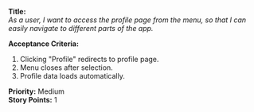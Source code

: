 **Title:**  
_As a user, I want to access the profile page from the menu, so that I can easily navigate to different parts of the app._

**Acceptance Criteria:**  
1. Clicking "Profile" redirects to profile page.  
2. Menu closes after selection.  
3. Profile data loads automatically.

**Priority:** Medium  
**Story Points:** 1  
